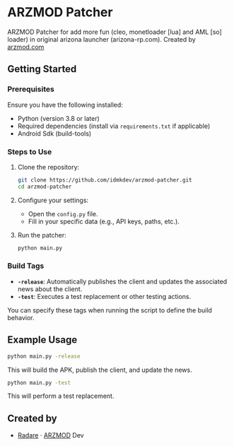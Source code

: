 # ARZMOD Patcher

ARZMOD Patcher for add more fun (cleo, monetloader [lua] and AML [so] loader) in original arizona launcher (arizona-rp.com). Created by [arzmod.com](https://arzmod.com)

## Getting Started

### Prerequisites
Ensure you have the following installed:
- Python (version 3.8 or later)
- Required dependencies (install via `requirements.txt` if applicable)
- Android Sdk (build-tools)

### Steps to Use

1. Clone the repository:
   ```bash
   git clone https://github.com/idmkdev/arzmod-patcher.git
   cd arzmod-patcher
   ```

2. Configure your settings:
   - Open the `config.py` file.
   - Fill in your specific data (e.g., API keys, paths, etc.).

3. Run the patcher:
   ```bash
   python main.py
   ```

### Build Tags
- **`-release`**: Automatically publishes the client and updates the associated news about the client.
- **`-test`**: Executes a test replacement or other testing actions.

You can specify these tags when running the script to define the build behavior.

## Example Usage
```bash
python main.py -release
```
This will build the APK, publish the client, and update the news.

```bash
python main.py -test
```
This will perform a test replacement.


## Created by

- [Radare](https://t.me/ryderinc) · [ARZMOD](https://t.me/CleoArizona) Dev
